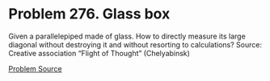# Problem 276. Glass box

Given a parallelepiped made of glass. How to directly measure its large diagonal without destroying it and without resorting to calculations? Source: Creative association “Flight of Thought” (Chelyabinsk)

[Problem Source](https://www.trizland.ru/tasks/5129/)